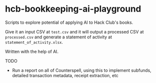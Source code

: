 # hcb-bookkeeping-ai-playground

Scripts to explore potential of applying AI to Hack Club's books.

Give it an input CSV at `test.csv` and it will output a processed CSV at
`processed.csv` and generate a statement of activity at
`statement_of_activity.xlsx`.

Written with the help of AI.

TODO

- Run a report on all of Counterspell, using this to implement subfunds, detailed transaction metadata, receipt extraction, etc